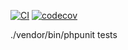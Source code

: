 
[![CI](https://github.com/oOojhonnyoOo/simoa-src/actions/workflows/phpunit-coverage.yml/badge.svg?branch=main)](https://github.com/oOojhonnyoOo/simoa-src/actions/workflows/phpunit-coverage.yml)
[![codecov](https://codecov.io/gh/oOojhonnyoOo/simoa-src/branch/main/graph/badge.svg?token=0AIR9LL8ZD)](https://codecov.io/gh/oOojhonnyoOo/simoa-src)


./vendor/bin/phpunit tests
 